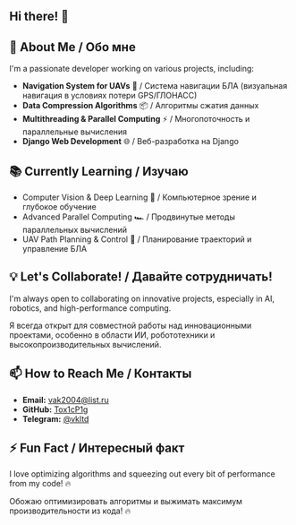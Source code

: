 ## Hi there! 👋 

🚀 **About Me / Обо мне**
---
I'm a passionate developer working on various projects, including:
- **Navigation System for UAVs** 📡 / Система навигации БЛА (визуальная навигация в условиях потери GPS/ГЛОНАСС)
- **Data Compression Algorithms** 📦 / Алгоритмы сжатия данных
- **Multithreading & Parallel Computing** ⚡ / Многопоточность и параллельные вычисления
- **Django Web Development** 🌐 / Веб-разработка на Django

📚 **Currently Learning / Изучаю**
---
- Computer Vision & Deep Learning 🧠 / Компьютерное зрение и глубокое обучение
- Advanced Parallel Computing 🏎️ / Продвинутые методы параллельных вычислений
- UAV Path Planning & Control 🤖 / Планирование траекторий и управление БЛА

💡 **Let's Collaborate! / Давайте сотрудничать!**
---
I'm always open to collaborating on innovative projects, especially in AI, robotics, and high-performance computing. 

Я всегда открыт для совместной работы над инновационными проектами, особенно в области ИИ, робототехники и высокопроизводительных вычислений.

📫 **How to Reach Me / Контакты**
---
- **Email:** [vak2004@list.ru](mailto:vak2004@list.ru)
- **GitHub:** [Tox1cP1g](https://github.com/Tox1cP1g)
- **Telegram:** [@vkltd](https://t.me/vkltd)

⚡ **Fun Fact / Интересный факт**
---
I love optimizing algorithms and squeezing out every bit of performance from my code! 🔥

Обожаю оптимизировать алгоритмы и выжимать максимум производительности из кода! 🔥
